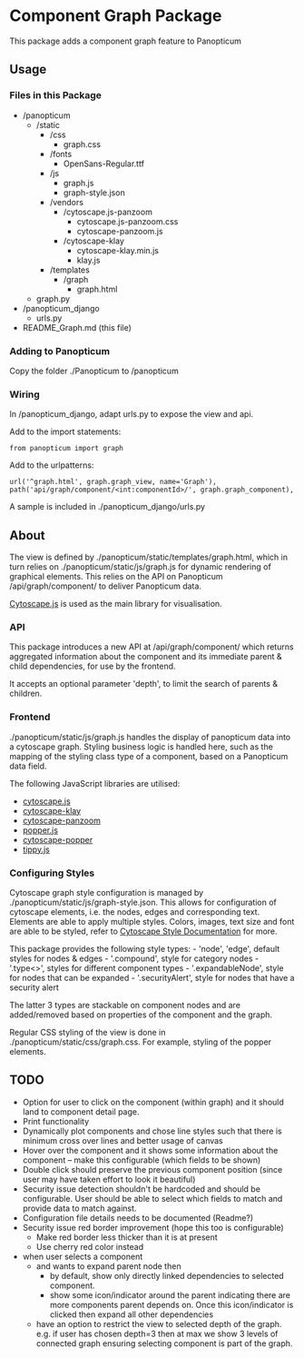 # Component Graph Package
This package adds a component graph feature to Panopticum


## Usage
### Files in this Package
- /panopticum
    - /static
        - /css
            - graph.css
        - /fonts
            - OpenSans-Regular.ttf
        - /js
            - graph.js
            - graph-style.json
        - /vendors
            - /cytoscape.js-panzoom
                - cytoscape.js-panzoom.css
                - cytoscape-panzoom.js
            - /cytoscape-klay
                - cytoscape-klay.min.js
                - klay.js
        - /templates
            - /graph
                - graph.html
    - graph.py
- /panopticum_django
    - urls.py
- README_Graph.md (this file)


### Adding to Panopticum
Copy the folder ./Panopticum to <your git repository>/panopticum


### Wiring 
In <your git repository>/panopticum_django, adapt urls.py to expose the view and api.

Add to the import statements:
```
from panopticum import graph
```

Add to the urlpatterns:
```
url('^graph.html', graph.graph_view, name='Graph'),
path('api/graph/component/<int:componentId>/', graph.graph_component),
```

A sample is included in ./panopticum_django/urls.py


## About
The view is defined by ./panopticum/static/templates/graph.html, which in turn relies on ./panopticum/static/js/graph.js for dynamic rendering of graphical elements. This relies on the API on Panopticum /api/graph/component/<componentId> to deliver Panopticum data.

[Cytoscape.js](https://js.cytoscape.org/) is used as the main library for visualisation. 


### API
This package introduces a new API at /api/graph/component/<componentId> which returns aggregated information about the component and its immediate parent & child dependencies, for use by the frontend.

It accepts an optional parameter 'depth', to limit the search of parents & children.


### Frontend
./panopticum/static/js/graph.js handles the display of panopticum data into a cytoscape graph. Styling business logic is handled here, such as the mapping of the styling class type of a component, based on a Panopticum data field.

The following JavaScript libraries are utilised:
- [cytoscape.js](https://github.com/cytoscape/cytoscape.js)
- [cytoscape-klay](https://github.com/cytoscape/cytoscape.js-klay)
- [cytoscape-panzoom](https://github.com/cytoscape/cytoscape.js-panzoom)
- [popper.js](https://github.com/popperjs/popper-core)
- [cytoscape-popper](https://github.com/cytoscape/cytoscape.js-popper)
- [tippy.js](https://github.com/atomiks/tippyjs/releases)


### Configuring Styles
Cytoscape graph style configuration is managed by ./panopticum/static/js/graph-style.json. This allows for configuration of cytoscape elements, i.e. the nodes, edges and corresponding text. Elements are able to apply multiple styles. Colors, images, text size and font are able to be styled, refer to [Cytoscape Style Documentation](https://js.cytoscape.org/#style) for more.

This package provides the following style types:
    - 'node', 'edge', default styles for nodes & edges
    - '.compound', style for category nodes
    - '.type<>', styles for different component types
    - '.expandableNode', style for nodes that can be expanded
    - '.securityAlert', style for nodes that have a security alert

The latter 3 types are stackable on component nodes and are added/removed based on properties of the component and the graph.

Regular CSS styling of the view is done in ./panopticum/static/css/graph.css. For example, styling of the popper elements.


## TODO
- Option for user to click on the component (within graph) and it should land to component detail page.
- Print functionality
- Dynamically plot components and chose line styles such that there is minimum cross over lines and better usage of canvas
- Hover over the component and it shows some information about the component – make this configurable (which fields to be shown)
- Double click should preserve the previous component position (since user may have taken effort to look it beautiful)
- Security issue detection shouldn't be hardcoded and should be configurable. User should be able to select which fields to match and provide data to match against.
- Configuration file details needs to be documented (Readme?)
- Security issue red border improvement (hope this too is configurable)
    - Make red border less thicker than it is at present
    - Use cherry red color instead
- when user selects a component
    - and wants to expand parent node then
        - by default, show only directly linked dependencies to selected component.
        - show some icon/indicator around the parent indicating there are more components parent depends on. Once this icon/indicator is clicked then expand all other dependencies
    - have an option to restrict the view to selected depth of the graph. e.g. if user has chosen depth=3 then at max we show 3 levels of connected graph ensuring selecting component is part of the graph.




